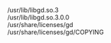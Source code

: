 /usr/lib/libgd.so.3  
/usr/lib/libgd.so.3.0.0  
/usr/share/licenses/gd  
/usr/share/licenses/gd/COPYING  

